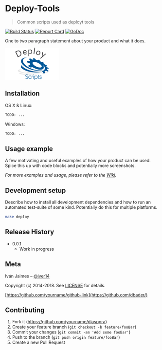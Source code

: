 # Deploy-Tools

> Common scripts used as deployt tools 

[![Build Status][travis-image]][travis-url]
[![Report Card]][Report]
[![GoDoc]][DocTools]

One to two paragraph statement about your product and what it does.


![](img/logo.png)

## Installation

OS X & Linux:

```sh
TODO: ...
```

Windows:

```sh
TODO: ...
```

## Usage example

A few motivating and useful examples of how your product can be used. Spice this up with code blocks and potentially more screenshots.

_For more examples and usage, please refer to the [Wiki][wiki]._

## Development setup

Describe how to install all development dependencies and how to run an automated test-suite of some kind. Potentially do this for multiple platforms.

```sh
make deploy
```

## Release History

* 0.0.1
    * Work in progress

## Meta

Iván Jaimes – [@iver14](https://twitter.com/iver14)

Copyright (c) 2014-2018. See [LICENSE](LICENSE) for details.

[https://github.com/yourname/github-link](https://github.com/dbader/)

## Contributing

1. Fork it (<https://github.com/yourname/diaspora>)
2. Create your feature branch (`git checkout -b feature/fooBar`)
3. Commit your changes (`git commit -am 'Add some fooBar'`)
4. Push to the branch (`git push origin feature/fooBar`)
5. Create a new Pull Request

<!-- Markdown link & img dfn's -->
[Report Card]: https://goreportcard.com/badge/github.com/iver/diaspora
[Report]: https://goreportcard.com/report/github.com/iver/diaspora
[GoDoc]: https://godoc.org/github.com/iver/diaspora?status.svg
[DocTools]: https://godoc.org/github.com/iver/diaspora
[travis-image]: https://img.shields.io/travis/dbader/node-datadog-metrics/master.svg?style=flat-square
[travis-url]: https://travis-ci.org/iver/diaspora.svg?branch=develop
[wiki]: https://github.com/iver/diaspora/wiki